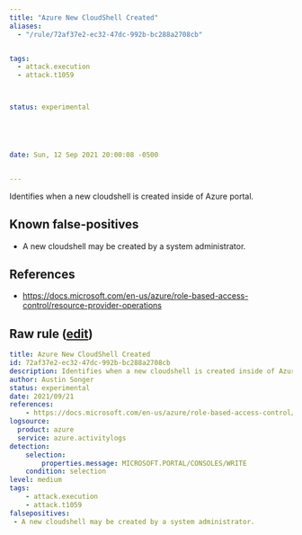 ```yaml
---
title: "Azure New CloudShell Created"
aliases:
  - "/rule/72af37e2-ec32-47dc-992b-bc288a2708cb"


tags:
  - attack.execution
  - attack.t1059



status: experimental





date: Sun, 12 Sep 2021 20:00:08 -0500


---
```


Identifies when a new cloudshell is created inside of Azure portal.

<!--more-->


## Known false-positives

* A new cloudshell may be created by a system administrator.



## References

* https://docs.microsoft.com/en-us/azure/role-based-access-control/resource-provider-operations


## Raw rule ([edit](https://github.com/SigmaHQ/sigma/edit/master/rules/cloud/azure/azure_new_cloudshell_created.yml))
```yaml
title: Azure New CloudShell Created
id: 72af37e2-ec32-47dc-992b-bc288a2708cb
description: Identifies when a new cloudshell is created inside of Azure portal.
author: Austin Songer
status: experimental
date: 2021/09/21
references:
    - https://docs.microsoft.com/en-us/azure/role-based-access-control/resource-provider-operations
logsource:
  product: azure
  service: azure.activitylogs
detection:
    selection:
        properties.message: MICROSOFT.PORTAL/CONSOLES/WRITE
    condition: selection
level: medium
tags:
    - attack.execution
    - attack.t1059
falsepositives:
 - A new cloudshell may be created by a system administrator. 
 

```
